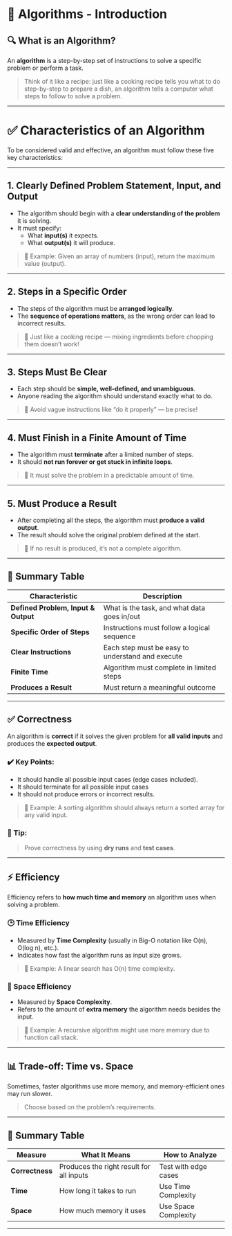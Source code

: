 # 📘 Algorithms - Introduction

## 🔍 What is an Algorithm?

An **algorithm** is a step-by-step set of instructions to solve a specific problem or perform a task.

> Think of it like a recipe: just like a cooking recipe tells you what to do step-by-step to prepare a dish, an algorithm tells a computer what steps to follow to solve a problem.

---

# ✅ Characteristics of an Algorithm

To be considered valid and effective, an algorithm must follow these five key characteristics:

---

## 1. **Clearly Defined Problem Statement, Input, and Output**

- The algorithm should begin with a **clear understanding of the problem** it is solving.
- It must specify:
  - What **input(s)** it expects.
  - What **output(s)** it will produce.

> 🔹 Example: Given an array of numbers (input), return the maximum value (output).

---

## 2. **Steps in a Specific Order**

- The steps of the algorithm must be **arranged logically**.
- The **sequence of operations matters**, as the wrong order can lead to incorrect results.

> 🔹 Just like a cooking recipe — mixing ingredients before chopping them doesn’t work!

---

## 3. **Steps Must Be Clear**

- Each step should be **simple, well-defined, and unambiguous**.
- Anyone reading the algorithm should understand exactly what to do.

> 🔹 Avoid vague instructions like “do it properly” — be precise!

---

## 4. **Must Finish in a Finite Amount of Time**

- The algorithm must **terminate** after a limited number of steps.
- It should **not run forever or get stuck in infinite loops**.

> 🔹 It must solve the problem in a predictable amount of time.

---

## 5. **Must Produce a Result**

- After completing all the steps, the algorithm must **produce a valid output**.
- The result should solve the original problem defined at the start.

> 🔹 If no result is produced, it’s not a complete algorithm.

---

## 📌 Summary Table

| Characteristic                            | Description |
|-------------------------------------------|-------------|
| **Defined Problem, Input & Output**       | What is the task, and what data goes in/out |
| **Specific Order of Steps**               | Instructions must follow a logical sequence |
| **Clear Instructions**                    | Each step must be easy to understand and execute |
| **Finite Time**                           | Algorithm must complete in limited steps |
| **Produces a Result**                     | Must return a meaningful outcome |

---


## ✅ Correctness

An algorithm is **correct** if it solves the given problem for **all valid inputs** and produces the **expected output**.

### ✔️ Key Points:
- It should handle all possible input cases (edge cases included).
- It should terminate for all possible input cases
- It should not produce errors or incorrect results.

> 🔸 Example: A sorting algorithm should always return a sorted array for any valid input.

### 📌 Tip:
> Prove correctness by using **dry runs** and **test cases**.

---

## ⚡ Efficiency

Efficiency refers to **how much time and memory** an algorithm uses when solving a problem.

### 🕒 Time Efficiency

- Measured by **Time Complexity** (usually in Big-O notation like O(n), O(log n), etc.).
- Indicates how fast the algorithm runs as input size grows.

> 🔸 Example: A linear search has O(n) time complexity.

### 💾 Space Efficiency

- Measured by **Space Complexity**.
- Refers to the amount of **extra memory** the algorithm needs besides the input.

> 🔸 Example: A recursive algorithm might use more memory due to function call stack.

---

## 📊 Trade-off: Time vs. Space

Sometimes, faster algorithms use more memory, and memory-efficient ones may run slower.

> Choose based on the problem’s requirements.

---

## 📌 Summary Table

| Measure       | What It Means                         | How to Analyze           |
|----------------|----------------------------------------|---------------------------|
| **Correctness** | Produces the right result for all inputs | Test with edge cases     |
| **Time**        | How long it takes to run              | Use Time Complexity       |
| **Space**       | How much memory it uses              | Use Space Complexity      |

---

